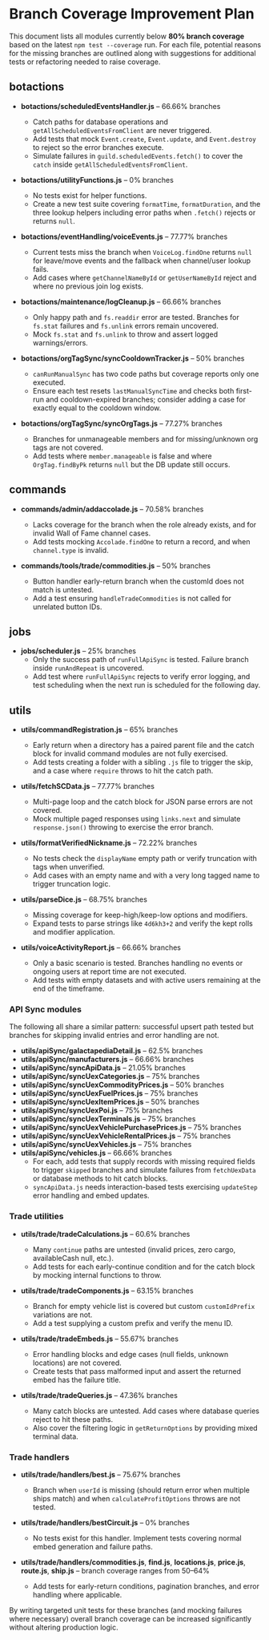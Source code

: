 # Branch Coverage Improvement Plan

This document lists all modules currently below **80% branch coverage** based on the latest `npm test --coverage` run. For each file, potential reasons for the missing branches are outlined along with suggestions for additional tests or refactoring needed to raise coverage.

## botactions
- **botactions/scheduledEventsHandler.js** – 66.66% branches
  - Catch paths for database operations and `getAllScheduledEventsFromClient` are never triggered.
  - Add tests that mock `Event.create`, `Event.update`, and `Event.destroy` to reject so the error branches execute.
  - Simulate failures in `guild.scheduledEvents.fetch()` to cover the `catch` inside `getAllScheduledEventsFromClient`.

- **botactions/utilityFunctions.js** – 0% branches
  - No tests exist for helper functions.
  - Create a new test suite covering `formatTime`, `formatDuration`, and the three lookup helpers including error paths when `.fetch()` rejects or returns `null`.

- **botactions/eventHandling/voiceEvents.js** – 77.77% branches
  - Current tests miss the branch when `VoiceLog.findOne` returns `null` for leave/move events and the fallback when channel/user lookup fails.
  - Add cases where `getChannelNameById` or `getUserNameById` reject and where no previous join log exists.

- **botactions/maintenance/logCleanup.js** – 66.66% branches
  - Only happy path and `fs.readdir` error are tested. Branches for `fs.stat` failures and `fs.unlink` errors remain uncovered.
  - Mock `fs.stat` and `fs.unlink` to throw and assert logged warnings/errors.

- **botactions/orgTagSync/syncCooldownTracker.js** – 50% branches
  - `canRunManualSync` has two code paths but coverage reports only one executed.
  - Ensure each test resets `lastManualSyncTime` and checks both first-run and cooldown-expired branches; consider adding a case for exactly equal to the cooldown window.

- **botactions/orgTagSync/syncOrgTags.js** – 77.27% branches
  - Branches for unmanageable members and for missing/unknown org tags are not covered.
  - Add tests where `member.manageable` is false and where `OrgTag.findByPk` returns `null` but the DB update still occurs.

## commands
- **commands/admin/addaccolade.js** – 70.58% branches
  - Lacks coverage for the branch when the role already exists, and for invalid Wall of Fame channel cases.
  - Add tests mocking `Accolade.findOne` to return a record, and when `channel.type` is invalid.

- **commands/tools/trade/commodities.js** – 50% branches
  - Button handler early-return branch when the customId does not match is untested.
  - Add a test ensuring `handleTradeCommodities` is not called for unrelated button IDs.

## jobs
- **jobs/scheduler.js** – 25% branches
  - Only the success path of `runFullApiSync` is tested. Failure branch inside `runAndRepeat` is uncovered.
  - Add test where `runFullApiSync` rejects to verify error logging, and test scheduling when the next run is scheduled for the following day.

## utils
- **utils/commandRegistration.js** – 65% branches
  - Early return when a directory has a paired parent file and the catch block for invalid command modules are not fully exercised.
  - Add tests creating a folder with a sibling `.js` file to trigger the skip, and a case where `require` throws to hit the catch path.

- **utils/fetchSCData.js** – 77.77% branches
  - Multi-page loop and the catch block for JSON parse errors are not covered.
  - Mock multiple paged responses using `links.next` and simulate `response.json()` throwing to exercise the error branch.

- **utils/formatVerifiedNickname.js** – 72.22% branches
  - No tests check the `displayName` empty path or verify truncation with tags when unverified.
  - Add cases with an empty name and with a very long tagged name to trigger truncation logic.

- **utils/parseDice.js** – 68.75% branches
  - Missing coverage for keep-high/keep-low options and modifiers.
  - Expand tests to parse strings like `4d6kh3+2` and verify the kept rolls and modifier application.

- **utils/voiceActivityReport.js** – 66.66% branches
  - Only a basic scenario is tested. Branches handling no events or ongoing users at report time are not executed.
  - Add tests with empty datasets and with active users remaining at the end of the timeframe.

### API Sync modules
The following all share a similar pattern: successful upsert path tested but branches for skipping invalid entries and error handling are not.
- **utils/apiSync/galactapediaDetail.js** – 62.5% branches
- **utils/apiSync/manufacturers.js** – 66.66% branches
- **utils/apiSync/syncApiData.js** – 21.05% branches
- **utils/apiSync/syncUexCategories.js** – 75% branches
- **utils/apiSync/syncUexCommodityPrices.js** – 50% branches
- **utils/apiSync/syncUexFuelPrices.js** – 75% branches
- **utils/apiSync/syncUexItemPrices.js** – 50% branches
- **utils/apiSync/syncUexPoi.js** – 75% branches
- **utils/apiSync/syncUexTerminals.js** – 75% branches
- **utils/apiSync/syncUexVehiclePurchasePrices.js** – 75% branches
- **utils/apiSync/syncUexVehicleRentalPrices.js** – 75% branches
- **utils/apiSync/syncUexVehicles.js** – 75% branches
- **utils/apiSync/vehicles.js** – 66.66% branches
  - For each, add tests that supply records with missing required fields to trigger `skipped` branches and simulate failures from `fetchUexData` or database methods to hit catch blocks.
  - `syncApiData.js` needs interaction-based tests exercising `updateStep` error handling and embed updates.

### Trade utilities
- **utils/trade/tradeCalculations.js** – 60.6% branches
  - Many `continue` paths are untested (invalid prices, zero cargo, availableCash null, etc.).
  - Add tests for each early-continue condition and for the catch block by mocking internal functions to throw.

- **utils/trade/tradeComponents.js** – 63.15% branches
  - Branch for empty vehicle list is covered but custom `customIdPrefix` variations are not.
  - Add a test supplying a custom prefix and verify the menu ID.

- **utils/trade/tradeEmbeds.js** – 55.67% branches
  - Error handling blocks and edge cases (null fields, unknown locations) are not covered.
  - Create tests that pass malformed input and assert the returned embed has the failure title.

- **utils/trade/tradeQueries.js** – 47.36% branches
  - Many catch blocks are untested. Add cases where database queries reject to hit these paths.
  - Also cover the filtering logic in `getReturnOptions` by providing mixed terminal data.

### Trade handlers
- **utils/trade/handlers/best.js** – 75.67% branches
  - Branch when `userId` is missing (should return error when multiple ships match) and when `calculateProfitOptions` throws are not tested.

- **utils/trade/handlers/bestCircuit.js** – 0% branches
  - No tests exist for this handler. Implement tests covering normal embed generation and failure paths.

- **utils/trade/handlers/commodities.js**, **find.js**, **locations.js**, **price.js**, **route.js**, **ship.js** – branch coverage ranges from 50–64%
  - Add tests for early-return conditions, pagination branches, and error handling where applicable.

By writing targeted unit tests for these branches (and mocking failures where necessary) overall branch coverage can be increased significantly without altering production logic.
